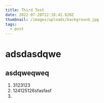 ```yaml
---
title: Third Test
date: 2022-07-28T22:18:42.620Z
thumbnail: /images/uploads/background.jpg
tags:
  - post
---
```

# adsdasdqwe

## asdqweqweq

1. 3123123
2. 124125126sfasfasf
3.